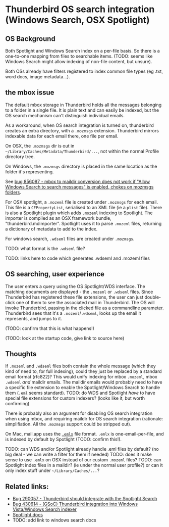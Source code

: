 # Thunderbird OS search integration (Windows Search, OSX Spotlight)

## OS Background

Both Spotlight and Windows Search index on a per-file basis.
So there is a one-to-one mapping from files to searchable items.
(TODO: seems like Windows Search might allow indexing of non-file
 content, but unsure).

Both OSs already have filters registered to index common file types
(eg .txt, word docs, image metadata...).

## the mbox issue

The default mbox storage in Thunderbird holds all the messages belonging
to a folder in a single file. It is plain text and can easily be indexed,
but the OS search mechanism can't distinguish individual emails.

As a workaround, when OS search integration is turned on, thunderbird creates an
extra directory, with a `.mozmsgs` extension.
Thunderbird mirrors indexable data for each email there, one file per email.

On OSX, the `.mozmsgs` dir is out in `~/Library/Caches/Metadata/Thunderbird/...`,
not within the normal Profile directory tree.

On Windows, the `.mozmsgs` directory is placed in the same location as
the folder it's representing.

See [bug 856087 - mbox to maildir conversion does not work if "Allow Windows Search to search messages" is enabled, chokes on mozmsgs folders](https://bugzilla.mozilla.org/show_bug.cgi?id=856087).

For OSX spotlight, a `.mozeml` file is created under `.mozmsgs` for each email.
This file is a `CFPropertyList`, serialised to an XML file (ie a `plist` file).
There is also a Spotlight plugin which adds `.mozeml` indexing to Spotlight.
The importer is compiled as an OSX framework bundle, "thunderbird.mdimporter".
Spotlight uses it to parse `.mozeml` files, returning a dictionary of metadata
to add to the index.

For windows search, `.wdseml` files are created under `.mozmsgs`.

TODO: what format is the `.wdseml` file?

TODO: links here to code which generates .wdseml and .mozeml files


## OS searching, user experience

The user enters a query using the OS Spotlight/WDS interface.
The matching documents are displayed - the `.mozeml` or `.wdseml` files.
Since Thunderbird has registered these file extensions, the user can
just double-click one of them to see the associated mail in Thunderbird. The OS will invoke Thunderbird, passing in the clicked file as a commandline parameter.
Thunderbird sees that it's a `.mozeml`/`.wdseml`, looks up the email
it represents, and jumps to it.

(TODO: confirm that this is what happens!)

(TODO: look at the startup code, give link to source here)

## Thoughts

If `.mozeml` and `.wdseml` files both contain the whole message (which
they kind of need to, for full indexing), could they just be replaced by
a standard email format (rfc822)?
This would unify indexing for mbox `.mozeml`, mbox `.wdseml` _and_
maildir emails.
The maildir emails would probably need to have a specific file extension
to enable the Spotlight/Windows Search to handle them (`.eml` seems standard).
TODO: do WDS and Spotlight _have_ to have special file extensions for custom indexers?
(looks like it, but worth confirming)

There is probably also an argument for disabling OS search integration
when using mbox, and requiring maildir for OS search integration (rationale:
simplifiation. All the `.mozmsgs` support could be stripped out).

On Mac, mail.app uses the [`.emlx`](http://mike.laiosa.org/2009/03/01/emlx.html) file format.
`.emlx` is one-email-per-file, and is indexed by default by Spotlight (TODO: confirm this!).

TODO: can WDS and/or Spotlight already handle .eml files by default? (no big deal - we can write a filter for them if needed)
TODO: does it make sense to use `.emlx` on OSX instead of our custom `.mozeml` files?
TODO: can Spotlight index files in a maildir? (ie under the normal user profile?)
or can it only index stuff under `~/Library/Caches/...`?

## Related links:

* [Bug 290057 - Thunderbird should integrate with the Spotlight Search](https://bugzilla.mozilla.org/show_bug.cgi?id=290057)
* [Bug 430614 - (GSoC) Thunderbird integration into Windows Vista/Windows Search indexer](https://bugzilla.mozilla.org/show_bug.cgi?id=430614)
* [Spotlight docs](https://developer.apple.com/documentation/corespotlight)
* TODO: add link to windows search docs

